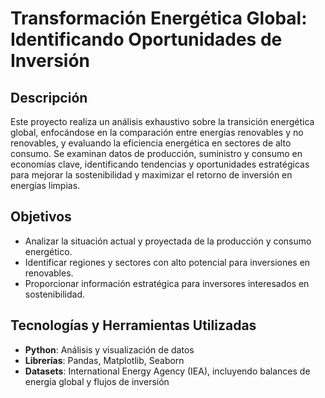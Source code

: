 # Transformación Energética Global: Identificando Oportunidades de Inversión

## Descripción
Este proyecto realiza un análisis exhaustivo sobre la transición energética global, enfocándose en la comparación entre energías renovables y no renovables, y evaluando la eficiencia energética en sectores de alto consumo. Se examinan datos de producción, suministro y consumo en economías clave, identificando tendencias y oportunidades estratégicas para mejorar la sostenibilidad y maximizar el retorno de inversión en energías limpias.

## Objetivos
- Analizar la situación actual y proyectada de la producción y consumo energético.
- Identificar regiones y sectores con alto potencial para inversiones en renovables.
- Proporcionar información estratégica para inversores interesados en sostenibilidad.

## Tecnologías y Herramientas Utilizadas
- **Python**: Análisis y visualización de datos
- **Librerías**: Pandas, Matplotlib, Seaborn
- **Datasets**: International Energy Agency (IEA), incluyendo balances de energía global y flujos de inversión

